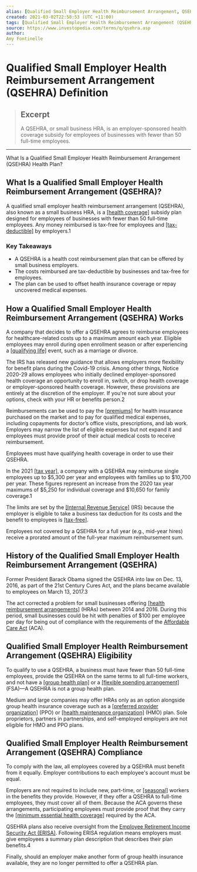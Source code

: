 ```yaml
---
alias: [Qualified Small Employer Health Reimbursement Arrangement, QSEHRA]
created: 2021-03-02T22:58:53 (UTC +11:00)
tags: [Qualified Small Employer Health Reimbursement Arrangement (QSEHRA) Definition, What Is a Qualified Small Employer Health Reimbursement Arrangement (QSEHRA) Health Plan?]
source: https://www.investopedia.com/terms/q/qsehra.asp
author: 
Amy Fontinelle
---
```


# Qualified Small Employer Health Reimbursement Arrangement (QSEHRA) Definition

> ## Excerpt
> A QSEHRA, or small business HRA, is an employer-sponsored health coverage subsidy for employees of businesses with fewer than 50 full-time employees.

---

What Is a Qualified Small Employer Health Reimbursement Arrangement (QSEHRA) Health Plan?
## What Is a Qualified Small Employer Health Reimbursement Arrangement (QSEHRA)?

A qualified small employer health reimbursement arrangement (QSEHRA), also known as a small business HRA, is a [[health coverage]](https://www.investopedia.com/terms/h/healthinsurance.asp) subsidy plan designed for employees of businesses with fewer than 50 full-time employees. Any money reimbursed is tax-free for employees and [[tax-deductible]](https://www.investopedia.com/terms/t/tax-deduction.asp) by employers.1

### Key Takeaways

-   A QSEHRA is a health cost reimbursement plan that can be offered by small business employers.
-   The costs reimbursed are tax-deductible by businesses and tax-free for employees.
-   The plan can be used to offset health insurance coverage or repay uncovered medical expenses.

## How a Qualified Small Employer Health Reimbursement Arrangement (QSEHRA) Works

A company that decides to offer a QSEHRA agrees to reimburse employees for healthcare-related costs up to a maximum amount each year. Eligible employees may enroll during open enrollment season or after experiencing a [[qualifying life]](https://www.investopedia.com/terms/q/qualifying-event.asp) event, such as a marriage or divorce.

The IRS has released new guidance that allows employers more flexibility for benefit plans during the Covid-19 crisis. Among other things, Notice 2020-29 allows employees who initially declined employer-sponsored health coverage an opportunity to enroll in, switch, or drop health coverage or employer-sponsored health coverage. However, these provisions are entirely at the discretion of the employer. If you're not sure about your options, check with your HR or benefits person.2

Reimbursements can be used to pay the [[premiums]](https://www.investopedia.com/terms/i/insurance-premium.asp) for health insurance purchased on the market and to pay for qualified medical expenses, including copayments for doctor’s office visits, prescriptions, and lab work. Employers may narrow the list of eligible expenses but not expand it and employees must provide proof of their actual medical costs to receive reimbursement.

Employees must have qualifying health coverage in order to use their QSEHRA.

In the 2021 [[tax year]](https://www.investopedia.com/terms/t/taxyear.asp), a company with a QSEHRA may reimburse single employees up to $5,300 per year and employees with families up to $10,700 per year. These figures represent an increase from the 2020 tax year maximums of $5,250 for individual coverage and $10,650 for family coverage.1

The limits are set by the [[Internal Revenue Service]](https://www.investopedia.com/terms/i/irs.asp) (IRS) because the employer is eligible to take a business tax deduction for its costs and the benefit to employees is [[tax-free]](https://www.investopedia.com/terms/t/tax-free.asp).

Employees not covered by a QSEHRA for a full year (e.g., mid-year hires) receive a prorated amount of the full-year maximum reimbursement sum.

## History of the Qualified Small Employer Health Reimbursement Arrangement (QSEHRA)

Former President Barack Obama signed the QSEHRA into law on Dec. 13, 2016, as part of the 21st Century Cures Act, and the plans became available to employees on March 13, 2017.3

The act corrected a problem for small businesses offering [[health reimbursement arrangements]](https://www.investopedia.com/terms/h/hra.asp) (HRAs) between 2014 and 2016. During this period, small businesses could be hit with penalties of $100 per employee per day for being out of compliance with the requirements of the [Affordable Care Act](https://www.investopedia.com/terms/a/affordable-care-act.asp) (ACA).

## Qualified Small Employer Health Reimbursement Arrangement (QSEHRA) Eligibility

To qualify to use a QSEHRA, a business must have fewer than 50 full-time employees, provide the QSEHRA on the same terms to all full-time workers, and not have a [[group health plan]](https://www.investopedia.com/terms/g/group-health-insurance-plan.asp) or a [[flexible spending arrangement]](https://www.investopedia.com/terms/f/flexiblespendingaccount.asp) (FSA)—A QSEHRA is not a group health plan.

Medium and large companies may offer HRAs only as an option alongside group health insurance coverage such as a [[preferred provider organization]](https://www.investopedia.com/terms/p/preferred-provider-organization.asp) (PPO) or [[health maintenance organization]](https://www.investopedia.com/terms/h/hmo.asp) (HMO) plan. Sole proprietors, partners in partnerships, and self-employed employers are not eligible for HMO and PPO plans.

## Qualified Small Employer Health Reimbursement Arrangement (QSEHRA) Compliance

To comply with the law, all employees covered by a QSEHRA must benefit from it equally. Employer contributions to each employee's account must be equal.

Employers are not required to include new, part-time, or [[seasonal]](https://www.investopedia.com/terms/s/seasonal-industry.asp) workers in the benefits they provide. However, if they offer a QSEHRA to full-time employees, they must cover all of them. Because the ACA governs these arrangements, participating employees must provide proof that they carry the [[minimum essential health coverage]](https://www.investopedia.com/terms/m/minimum-essential-coverage.asp) required by the ACA.

QSEHRA plans also receive oversight from the [Employee Retirement Income Security Act (ERISA)](https://www.investopedia.com/terms/e/erisa.asp). Following ERISA regulation means employers must give employees a summary plan description that describes their plan benefits.4

Finally, should an employer make another form of group health insurance available, they are no longer permitted to offer a QSEHRA plan.
